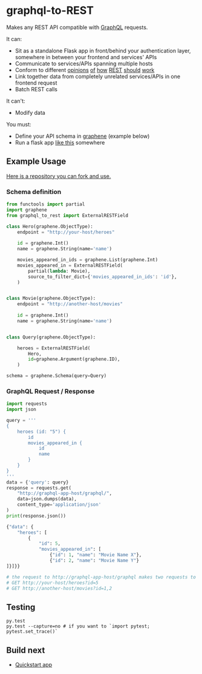 # graphql-to-REST

Makes any REST API compatible with [GraphQL](http://graphql.org/learn/) requests.

It can:

* Sit as a standalone Flask app in front/behind your authentication layer, somewhere in between your frontend and services' APIs
* Communicate to services/APIs spanning multiple hosts
* Conform to different [opinions](https://cloud.google.com/apis/design/) [of](https://hackernoon.com/restful-api-designing-guidelines-the-best-practices-60e1d954e7c9) [how](https://docs.atlassian.com/jira/REST/cloud/) [REST](https://github.com/Microsoft/api-guidelines/blob/vNext/Guidelines.md) [should](https://docs.stormpath.com/rest/product-guide/latest/reference.html) [work](http://www.vinaysahni.com/best-practices-for-a-pragmatic-restful-api)
* Link together data from completely unrelated services/APIs in one frontend request
* Batch REST calls

It can't:

* Modify data

You must:

* Define your API schema in [graphene](https://github.com/graphql-python/graphene) (example below)
* Run a flask app [like this](https://github.com/curiousest/graphql-to-rest-example) somewhere

## Example Usage

[Here is a repository you can fork and use.](https://github.com/curiousest/graphql-to-rest-example)

### Schema definition

```python
from functools import partial
import graphene
from graphql_to_rest import ExternalRESTField

class Hero(graphene.ObjectType):
    endpoint = "http://your-host/heroes"
    
    id = graphene.Int()
    name = graphene.String(name='name')

    movies_appeared_in_ids = graphene.List(graphene.Int)
    movies_appeared_in = ExternalRESTField(
        partial(lambda: Movie),
        source_to_filter_dict={'movies_appeared_in_ids': 'id'},
    )


class Movie(graphene.ObjectType):
    endpoint = "http://another-host/movies"
    
    id = graphene.Int()
    name = graphene.String(name='name')


class Query(graphene.ObjectType):

    heroes = ExternalRESTField(
        Hero,
        id=graphene.Argument(graphene.ID),
    )

schema = graphene.Schema(query=Query)
```

### GraphQL Request / Response

```python
import requests
import json

query = '''
{
    heroes (id: "5") {
        id
        movies_appeared_in {
            id
            name
        }
    }
}
'''
data = {'query': query}
response = requests.get(
    "http://graphql-app-host/graphql/", 
    data=json.dumps(data), 
    content_type='application/json'
)
print(response.json())

{"data": {
    "heroes": [
        {
            "id": 5,
            "movies_appeared_in": [
                {"id": 1, "name": "Movie Name X"},
                {"id": 2, "name": "Movie Name Y"}
]}]}}

# the request to http://graphql-app-host/graphql makes two requests to the heroes endpoint:
# GET http://your-host/heroes?id=5
# GET http://another-host/movies?id=1,2

```

## Testing

```
py.test
py.test --capture=no # if you want to `import pytest; pytest.set_trace()`
```

## Build next

- [Quickstart app](https://github.com/curiousest/graphql-to-rest-example)
